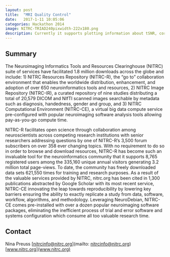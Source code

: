 ```yaml
---
layout: post
title:  "MRI Quality Control"
date:   2017-1-11 10:05:06
categories: Hackathon 2014
image: NITRC-TRIAD240pixwidth-222x180.png
description: Currently it supports plotting information about tSNR, coregistration and motion.
---
```

## Summary
The Neuroimaging Informatics Tools and Resources Clearinghouse (NITRC) suite of services have facilitated 1.8 million downloads across the globe and include: 1) NITRC Resources Repository (NITRC-R), the “go to” collaboration environment that enables the worldwide distribution, enhancement, and adoption of over 650 neuroinformatics tools and resources, 2) NITRC Image Repository (NITRC-IR), a curated repository of nine studies distributing a total of 20,579 DICOM and NIfTI scanned images searchable by metadata such as diagnosis, handedness, gender and group, and 3) NITRC Computational Environment (NITRC-CE), a virtual big data compute service pre-configured with popular neuroimaging software analysis tools allowing pay-as-you-go compute time.

NITRC-R facilitates open science through collaboration among neuroscientists across competing research institutions with senior researchers addressing questions by one of NITRC-R’s 3,500 forum subscribers on over 358 ever changing topics. With no requirement to do so in order to browse and download resources, NITRC-R has become such an invaluable tool for the neuroinformatics community that it supports 8,765 registered users among the 335,160 unique annual visitors generating 3.2 million total page-views. To date, the community has freely downloaded data sets 621,550 times for training and research purposes. As a result of the valuable services provided by NITRC, nitrc.org has been cited in 1,300 publications abstracted by Google Scholar with its most recent service, NITRC-CE innovating the leap towards reproducibility by lowering key barriers ensuring the ability to exactly replicate a study from data, software, workflow, algorithms, and methodology. Leveraging NeuroDebian, NITRC-CE comes pre-installed with over a dozen popular neuroimaging software packages, eliminating the inefficient process of trial and error software and systems configuration which consume all too valuable research time.


## Contact
Nina Preuss
[nitrcinfo@nitrc.org](mailto: nitrcinfo@nitrc.org)
[www.nitrc.org](www.nitrc.org)
